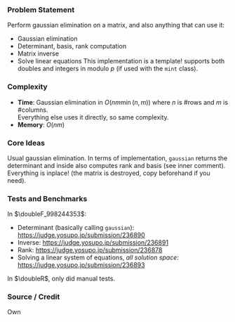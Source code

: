 ### Problem Statement
Perform gaussian elimination on a matrix, and also anything that can use it:
- Gaussian elimination
- Determinant, basis, rank computation
- Matrix inverse
- Solve linear equations
This implementation is a template! supports both doubles and integers in modulo $p$ (if used with the `mint` class).

### Complexity
- **Time**: Gaussian elimination in $O(nm \min(n, m))$ where $n$ is #rows and $m$ is #columns.<br>
            Everything else uses it directly, so same complexity.<br>
- **Memory**: $O(nm)$

### Core Ideas
Usual gaussian elimination. In terms of implementation, `gaussian` returns the determinant and inside also computes rank and basis (see inner comment).<br>
Everything is inplace! (the matrix is destroyed, copy beforehand if you need).

### Tests and Benchmarks
In $\doubleF_998244353$:
- Determinant (basically calling `gaussian`): https://judge.yosupo.jp/submission/236890
- Inverse: https://judge.yosupo.jp/submission/236891
- Rank: https://judge.yosupo.jp/submission/236878
- Solving a linear system of equations, *all solution space*: https://judge.yosupo.jp/submission/236893

In $\doubleR$, only did manual tests.

### Source / Credit
Own